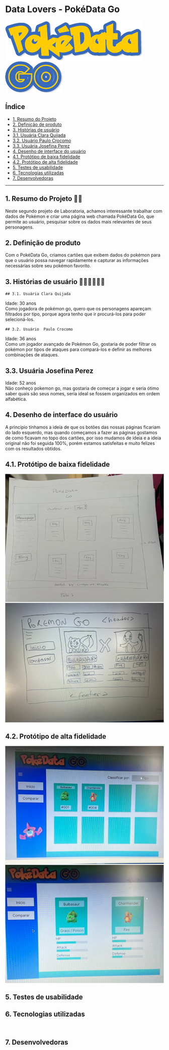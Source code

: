 # Data Lovers - PokéData Go 

<img src="PokeData.png" alt="">
<img src="Go.png" alt="">

## Índice

* [1. Resumo do Projeto](#1-resumo-do-projeto)
* [2. Definição de produto](#2-Definição-de-produto)
* [3. Histórias de usuário](#3-Histórias-de-usuário)
* [3.1. Usuária Clara Quijada](#3-Usuário-Clara-Quijada)
* [3.2. Usuário  Paulo Crocomo](#3-Histórias-Paulo-Crocomo)
* [3.3. Usuária Josefina Perez](#3-Histórias-Josefina-Perez)
* [4. Desenho de interface do usuário](#4-Desenho-de-interface-do-usuário)
* [4.1. Protótipo de baixa fidelidade](#4.1-Protótipo-de-baixa-fidelidade)
* [4.2. Protótipo de alta fidelidade](#4.2-Protótipo-de-alta-fidelidade)
* [5. Testes de usabilidade](#5-Testes-de-usabilidade)
* [6. Tecnologias utilizadas](#6-Tecnologias-utilizadas)
* [7. Desenvolvedoras](#7-Desenvolvedoras)

***

## 1. Resumo do Projeto 👨‍💻

Neste segundo projeto de Laboratoria, achamos interessante trabalhar com dados de Pokémon e criar uma página web chamada PokéData Go, que permite ao usuário, pesquisar sobre os dados mais relevantes de seus personagens.

## 2. Definição de produto

Com o PokéData Go, criamos cartões que exibem dados do pokémon para que o usuário possa navegar rapidamente e capturar as informações necessárias sobre seu pokémon favorito.


## 3. Histórias de usuário 🙋‍♀️🙋‍♂️🙋‍♀️

    ## 3.1. Usuária Clara Quijada 
Idade: 30 anos <br>
Como jogadora de pokémon go, quero que os personagens apareçam filtrados por tipo, porque agora tenho que ir procurá-los para poder selecioná-los.


    ## 3.2. Usuário  Paulo Crocomo 
Idade: 36 anos <br>
Como um jogador avançado de Pokémon Go, gostaria de poder filtrar os pokémon por tipos de ataques para compará-los e definir as melhores combinações de ataques.


   ## 3.3. Usuária Josefina Perez 
Idade: 52 anos <br>
Não conheço pokemon go, mas gostaria de começar a jogar e seria ótimo saber quais são seus nomes, seria ideal se fossem organizados em ordem alfabética.


## 4. Desenho de interface do usuário

A princípio tínhamos a ideia de que os botões das nossas páginas ficariam do lado esquerdo, mas quando começamos a fazer as páginas gostamos de como ficavam no topo dos cartões, por isso mudamos de ideia e a ideia original não foi seguida 100%, porém estamos satisfeitas e muito felizes com os resultados obtidos.

## 4.1. Protótipo de baixa fidelidade
<img src="bajafideli.png" alt="prototipo caneta e lapiz">
<img src="bajafid2.png" alt="prototipo caneta e lapiz">


## 4.2. Protótipo de alta fidelidade
<img src="altfideli.png" alt="prototipo em figma">
<img src="altfid2.png" alt="prototipo em figma">



## 5. Testes de usabilidade


## 6. Tecnologias utilizadas
<img src="linguagens.png" alt="">

## 7. Desenvolvedoras


